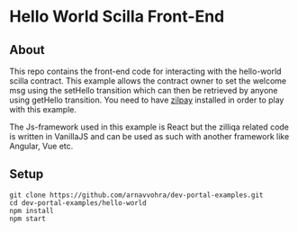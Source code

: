 # Hello World Scilla Front-End

## About

This repo contains the front-end code for interacting with the hello-world scilla contract. This example allows the contract owner to set the welcome msg using the setHello transition which can then be retrieved by anyone using getHello transition. You need to have [zilpay](https://zilpay.xyz) installed in order to play with this example. 

The Js-framework used in this example is React but the zilliqa related code is written in VanillaJS and can be used as such with another framework like Angular, Vue etc.

## Setup

```
git clone https://github.com/arnavvohra/dev-portal-examples.git
cd dev-portal-examples/hello-world
npm install
npm start
```
